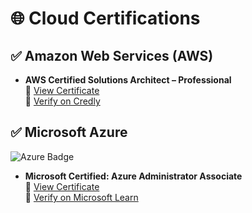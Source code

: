 # 🌐 Cloud Certifications

## ✅ Amazon Web Services (AWS)
- **AWS Certified Solutions Architect – Professional**  
  📄 [View Certificate](./AWS%20Certified%20Solutions%20Architect%20-%20Professional.pdf)  
  🔗 [Verify on Credly](https://www.credly.com/badges/0d8c380b-9002-4bee-bfac-833d5ea12db3)

## ✅ Microsoft Azure
![Azure Badge](https://learn.microsoft.com/en-us/media/learn/certification/badges/microsoft-certified-associate-badge.svg)

- **Microsoft Certified: Azure Administrator Associate**  
  📄 [View Certificate](./Microsoft%20Azure%20Administrator%20Associate.png)  
  🔗 [Verify on Microsoft Learn](https://learn.microsoft.com/en-us/users/abhinavreddybondugula-3449/credentials/30d16bacff4373be)
